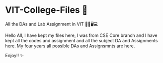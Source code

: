 # VIT-College-Files 🏰
All the DAs and Lab Assignment in VIT 📕📖🖥💻

Hello All,
I have kept my files here, I was from CSE Core branch and I have kept all the codes and assignment and all the subject DA and Assignments here. My four years all possible DAs and Assignsmnts are here.

Enjoy!! ✨

